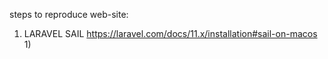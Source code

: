 steps to reproduce web-site:

1. LARAVEL SAIL
https://laravel.com/docs/11.x/installation#sail-on-macos
    1)
